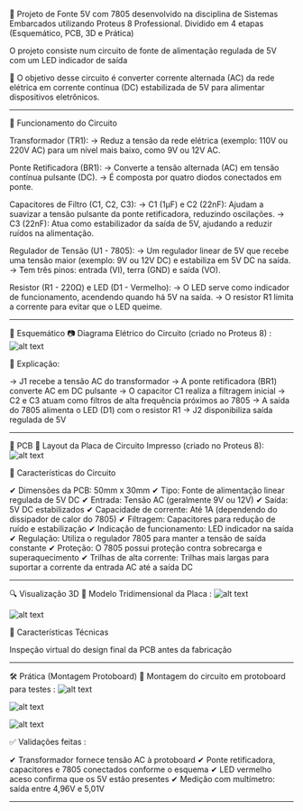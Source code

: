 🔌 Projeto de Fonte 5V com 7805 desenvolvido na disciplina de Sistemas Embarcados utilizando Proteus 8 Professional.
Dividido em 4 etapas (Esquemático, PCB, 3D e Prática)
 
O projeto consiste num circuito de fonte de alimentação regulada de 5V com um LED indicador de saída

🎯 O objetivo desse circuito é converter corrente alternada (AC) da rede elétrica em corrente contínua (DC) estabilizada de 5V para alimentar dispositivos eletrônicos.

-------------------------------------------------------------------------------

🎯 Funcionamento do Circuito

Transformador (TR1):
→ Reduz a tensão da rede elétrica (exemplo: 110V ou 220V AC) para um nível mais baixo, como 9V ou 12V AC.

Ponte Retificadora (BR1):
→ Converte a tensão alternada (AC) em tensão contínua pulsante (DC).
→ É composta por quatro diodos conectados em ponte.

Capacitores de Filtro (C1, C2, C3):
→ C1 (1µF) e C2 (22nF): Ajudam a suavizar a tensão pulsante da ponte retificadora, reduzindo oscilações.
→ C3 (22nF): Atua como estabilizador da saída de 5V, ajudando a reduzir ruídos na alimentação.

Regulador de Tensão (U1 - 7805):
→ Um regulador linear de 5V que recebe uma tensão maior (exemplo: 9V ou 12V DC) e estabiliza em 5V DC na saída.
→ Tem três pinos: entrada (VI), terra (GND) e saída (VO).

Resistor (R1 - 220Ω) e LED (D1 - Vermelho):
→ O LED serve como indicador de funcionamento, acendendo quando há 5V na saída.
→ O resistor R1 limita a corrente para evitar que o LED queime.

-------------------------------------------------------------------------------

📘 Esquemático
📷 Diagrama Elétrico do Circuito (criado no Proteus 8) :
![alt text](image-1.png)

🔌 Explicação:

→ J1 recebe a tensão AC do transformador
→ A ponte retificadora (BR1) converte AC em DC pulsante
→ O capacitor C1 realiza a filtragem inicial
→ C2 e C3 atuam como filtros de alta frequência próximos ao 7805
→ A saída do 7805 alimenta o LED (D1) com o resistor R1
→ J2 disponibiliza saída regulada de 5V

-------------------------------------------------------------------------------

🧩 PCB
📐 Layout da Placa de Circuito Impresso (criado no Proteus 8):
![alt text](image-2.png)

📌 Características do Circuito

✔ Dimensões da PCB: 50mm x 30mm
✔ Tipo: Fonte de alimentação linear regulada de 5V DC
✔ Entrada: Tensão AC (geralmente 9V ou 12V)
✔ Saída: 5V DC estabilizados
✔ Capacidade de corrente: Até 1A (dependendo do dissipador de calor do 7805)
✔ Filtragem: Capacitores para redução de ruído e estabilização
✔ Indicação de funcionamento: LED indicador na saída
✔ Regulação: Utiliza o regulador 7805 para manter a tensão de saída constante
✔ Proteção: O 7805 possui proteção contra sobrecarga e superaquecimento
✔ Trilhas de alta corrente: Trilhas mais largas para suportar a corrente da entrada AC até a saída DC

-------------------------------------------------------------------------------

🔍 Visualização 3D
🧱 Modelo Tridimensional da Placa :
![alt text](image-3.png)

![alt text](image-4.png)

📏 Características Técnicas

Inspeção virtual do design final da PCB antes da fabricação

-------------------------------------------------------------------------------

🛠️ Prática (Montagem Protoboard)
📸 Montagem do circuito em protoboard para testes :
![alt text](image-6.png)

![alt text](image-7.png)

![alt text](image-8.png)

✅ Validações feitas :

✔ Transformador fornece tensão AC à protoboard
✔ Ponte retificadora, capacitores e 7805 conectados conforme o esquema
✔ LED vermelho aceso confirma que os 5V estão presentes
✔ Medição com multímetro: saída entre 4,96V e 5,01V

-------------------------------------------------------------------------------

